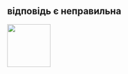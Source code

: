  <html>
   <head>
<link rel="rdrsheet"
            href="rdr.css"
   </head>
  <heder>
   <p><h2>відповідь є неправильна </h2></p>
  </heder>
   <body>
 <img src="https://w7.pngwing.com/pngs/623/1/png-transparent-red-cross-cancel-cancelled-cancellation-symbol-icon-sign.png" height="100px"/>
   </body>
</html>
